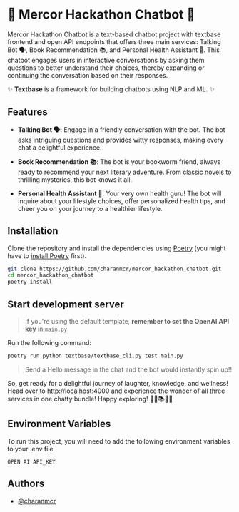 # 🤖 Mercor Hackathon Chatbot 🚀

Mercor Hackathon Chatbot is a text-based chatbot project with textbase frontend and open API endpoints that offers three main services: Talking Bot 🗣️, Book Recommendation 📚, and Personal Health Assistant 💪. This chatbot engages users in interactive conversations by asking them questions to better understand their choices, thereby expanding or continuing the conversation based on their responses.

✨ **Textbase** is a framework for building chatbots using NLP and ML. ✨

## Features

- **Talking Bot 🗣️**: Engage in a friendly conversation with the bot. The bot asks intriguing questions and provides witty responses, making every chat a delightful experience.

- **Book Recommendation 📚**: The bot is your bookworm friend, always ready to recommend your next literary adventure. From classic novels to thrilling mysteries, this bot knows it all.

- **Personal Health Assistant 💪**: Your very own health guru! The bot will inquire about your lifestyle choices, offer personalized health tips, and cheer you on your journey to a healthier lifestyle.

## Installation

Clone the repository and install the dependencies using [Poetry](https://python-poetry.org/) (you might have to [install Poetry](https://python-poetry.org/docs/#installation) first).

```bash
git clone https://github.com/charanmcr/mercor_hackathon_chatbot.git
cd mercor_hackathon_chatbot
poetry install
```

## Start development server

> If you're using the default template, **remember to set the OpenAI API key** in `main.py`.

Run the following command:

```bash
poetry run python textbase/textbase_cli.py test main.py
```

> Send a Hello message in the chat and the bot would instantly spin up!!

So, get ready for a delightful journey of laughter, knowledge, and wellness! Head over to http://localhost:4000 and experience the wonder of all three services in one chatty bundle! Happy exploring! 🤖💬📚💪🎉

## Environment Variables

To run this project, you will need to add the following environment variables to your .env file

`OPEN AI API_KEY`


## Authors

- [@charanmcr](https://www.github.com/charanmcr)
